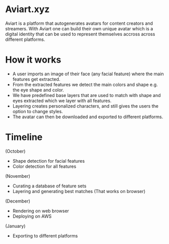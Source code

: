 # Aviart.xyz

Aviart is a platform that autogenerates avatars for content creators and streamers. With Aviart one can build their own unique avatar which is a digital identity that can be used to represent themselves accross across different platforms. 

# How it works

- A user imports an image of their face (any facial feature) where the main features get extracted. 
- From the extracted features we detect the main colors and shape e.g. the eye shape and color.
- We have predefined base layers that are used to match with shape and eyes extracted which we layer with all features.
- Layering creates personalized characters, and still gives the users the option to change styles.
- The avatar can then be downloaded and exported to different platforms.



# Timeline

(October)
- Shape detection for facial features 
- Color detection for all features


(November)
- Curating a database of feature sets
- Layering and generating best matches (That works on browser)


(December)
- Rendering on web browser
- Deploying on AWS


(January)
- Exporting to different platforms
